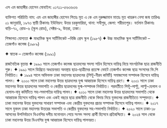 এস এম জাহাঙ্গীর হোসেন
 মোবাইল: ০১৭১১-৫৬৩৬৩৬

ব্যক্তিগত পরিচিতি
নাম: এম এম জাহাঙ্গীর হোসেন
পিতাঃ মৃত এ কে এম নুরুজ্জামান
মাতাঃ মৃত খায়রুন নেসা
জন্ম তারিখঃ ০১ জানুয়ারি, ১৯৭৩
স্থায়ী ঠিকানাঃ ইউনিয়ন: উত্তর চরকুমারিয়া, থানা: সখীপুর, জেলা: শরীয়তপুর।
বর্তমান ঠিকানাঃ বাড়ি-৭২, রোড-৬ (স্কুল রোড), সেক্টর-৯, উত্তরা, ঢাকা।

শিক্ষাগত যোগ্যতা
✦ মাধ্যমিক স্কুল সার্টিফিকেট –বিজি প্রেস স্কুল  (১৯৮৭)
✦ উচ্চ মাধ্যমিক স্কুল সার্টিফিকেট – তেজগাঁও কলেজ (১৯৮৯)

✦ স্নাতক – তেজগাঁও কলেজ (১৯৯১) 

রাজনৈতিক বৃত্তান্ত
✦ ১৯৯০ সালে তেজগাঁও কলেজ ছাত্রদলের সদস্য সচিব হিসেবে দায়িত্ব নিয়ে সাংগঠনিক ছাত্র রাজনীতি শুরু।
✦ ১৯৯১ সালে ডিগ্রিতে অধ্যয়নরত অবস্থায় ছাত্র-ছাত্রীদের প্রত্যক্ষ ভোটে তেজগাঁও কলেজ ছাত্র সংসদের ভি.পি নির্বাচিত।
✦ ১৯৯৪ সালে অভিভক্ত ঢাকা মহানগর ছাত্রদলের (পিন্টু-নীরব কমিটি) সমাজসেবা সম্পাদক হিসেবে দায়িত্ব পালন।
✦ ২০০০ সালে ঢাকা মহানগর উত্তর ছাত্রদলের যুগ্ম আহ্বায়ক হিসেবে দায়িত্ব গ্রহণ।
✦ ২০০১ সালে ঢাকা মহানগর উত্তর ছাত্রদলের সভাপতি ও কেন্দ্রীয় ছাত্রদলের যুগ্ম-সম্পাদক নির্বাচিত। পরবর্তীতে পিন্টু-লাল্টু, লাল্টু-হেলাল ও হেলাল-বাবু কমিটিতে সহ-সভাপতির দায়িত্ব পালন।
✦ ২০১০ সালে ঢাকা মহানগর উত্তর ছাত্রদলের সভাপতি থেকে আহ্বায়ক হিসেবে দায়িত্ব পালন এবং একই বছরে ছাত্র রাজনীতি থেকে বিদায় নিয়ে যুবদলের রাজনীতিতে সম্পৃক্ততা।
✦ ঢাকা মহানগর উত্তর যুবদলের সাধারণ সম্পাদক এবং কেন্দ্রীয় যুবদলের প্রচার সম্পাদক হিসেবে দায়িত্ব পালন।
✦ ২০১৭ সালে যুবদল ঢাকা মহানগর উত্তরের সভাপতি ও কেন্দ্রীয় যুবদলের সহ-সভাপতি নির্বাচিত।
✦ ২০২০ সালে ঢাকা-১৮ আসনের উপনির্বাচনে বিএনপির দলীয় মনোনয়ন পেয়ে সংসদ সদস্য প্রার্থী হিসেবে প্রতিদ্বন্দ্বিতা।
✦ ২০২৪ সাল থেকে ঢাকা মহানগর উত্তর বিএনপির যুগ্ম আহ্বায়ক হিসেবে দায়িত্ব পালনরত।


